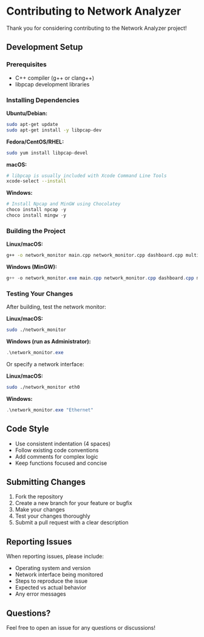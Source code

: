 # Contributing to Network Analyzer

Thank you for considering contributing to the Network Analyzer project!

## Development Setup

### Prerequisites

- C++ compiler (g++ or clang++)
- libpcap development libraries

### Installing Dependencies

**Ubuntu/Debian:**
```bash
sudo apt-get update
sudo apt-get install -y libpcap-dev
```

**Fedora/CentOS/RHEL:**
```bash
sudo yum install libpcap-devel
```

**macOS:**
```bash
# libpcap is usually included with Xcode Command Line Tools
xcode-select --install
```

**Windows:**
```powershell
# Install Npcap and MinGW using Chocolatey
choco install npcap -y
choco install mingw -y
```

### Building the Project

**Linux/macOS:**
```bash
g++ -o network_monitor main.cpp network_monitor.cpp dashboard.cpp multi_monitor.cpp -lpcap -lpthread
```

**Windows (MinGW):**
```powershell
g++ -o network_monitor.exe main.cpp network_monitor.cpp dashboard.cpp multi_monitor.cpp -lwpcap -lpacket -lws2_32 -static-libgcc -static-libstdc++ -I"C:/Program Files/Npcap/sdk/Include" -L"C:/Program Files/Npcap/sdk/Lib/x64"
```

### Testing Your Changes

After building, test the network monitor:

**Linux/macOS:**
```bash
sudo ./network_monitor
```

**Windows (run as Administrator):**
```powershell
.\network_monitor.exe
```

Or specify a network interface:

**Linux/macOS:**
```bash
sudo ./network_monitor eth0
```

**Windows:**
```powershell
.\network_monitor.exe "Ethernet"
```

## Code Style

- Use consistent indentation (4 spaces)
- Follow existing code conventions
- Add comments for complex logic
- Keep functions focused and concise

## Submitting Changes

1. Fork the repository
2. Create a new branch for your feature or bugfix
3. Make your changes
4. Test your changes thoroughly
5. Submit a pull request with a clear description

## Reporting Issues

When reporting issues, please include:
- Operating system and version
- Network interface being monitored
- Steps to reproduce the issue
- Expected vs actual behavior
- Any error messages

## Questions?

Feel free to open an issue for any questions or discussions!

